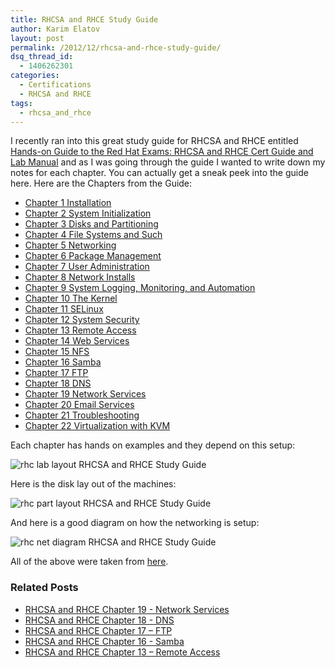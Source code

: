 ```yaml
---
title: RHCSA and RHCE Study Guide
author: Karim Elatov
layout: post
permalink: /2012/12/rhcsa-and-rhce-study-guide/
dsq_thread_id:
  - 1406262301
categories:
  - Certifications
  - RHCSA and RHCE
tags:
  - rhcsa_and_rhce
---
```

I recently ran into this great study guide for RHCSA and RHCE entitled [Hands-on Guide to the Red Hat Exams: RHCSA and RHCE Cert Guide and Lab Manual](http://www.pearsonhighered.com/bookseller/product/Handson-Guide-to-the-Red-Hat-Exams-RHCSA-and-RHCE-Cert-Guide-and-Lab-Manual/9780321767950.page) and as I was going through the guide I wanted to write down my notes for each chapter. You can actually get a sneak peek into the guide here. Here are the Chapters from the Guide:

*   [Chapter 1 Installation](/2013/01/rhcsa-and-rhce-chapter-1-installation/)
*   [Chapter 2 System Initialization](/2013/01/rhcsa-and-rhce-chapter-2-system-initialization/)
*   [Chapter 3 Disks and Partitioning](/2013/01/rhcsa-and-rhce-chapter-3-disks-and-partitioning/)
*   [Chapter 4 File Systems and Such](/2013/01/rhcsa-and-rhce-chapter-4-file-systems-and-such/)
*   [Chapter 5 Networking](/2013/01/rhcsa-and-rhce-chapter-5-networking/)
*   [Chapter 6 Package Management](/2013/03/rhcsa-and-rhce-chapter-6-package-management/)
*   [Chapter 7 User Administration](/2013/03/rhcsa-and-rhce-chapter-7-user-administration/)
*   [Chapter 8 Network Installs](/2013/03/rhcsa-and-rhce-chapter-8-network-installs)
*   [Chapter 9 System Logging, Monitoring, and Automation](/2013/06/rhcsa-and-rhce-chapter-9-system-logging-monitoring-and-automation)
*   [Chapter 10 The Kernel](/2013/07/rhcsa-and-rhce-chapter-10-the-kernel/)
*   [Chapter 11 SELinux](/2014/03/rhcsa-rhce-chapter-11-selinux)
*   [Chapter 12 System Security](/2014/03/rhcsa-rhce-chapter-12-system-security)
*   [Chapter 13 Remote Access](/2014/03/rhcsa-rhce-chapter-13-remote-access)
*   [Chapter 14 Web Services](/2014/03/rhcsa-rhce-chapter-14-web-services)
*   [Chapter 15 NFS](/2014/04/rhcsa-rhce-chapter-15-nfs/)
*   [Chapter 16 Samba](/2014/04/rhcsa-rhce-chapter-16-samba/)
*   [Chapter 17 FTP](/2014/04/rhcsa-rhce-chapter-17-ftp)
*   [Chapter 18 DNS](/2014/04/rhcsa-rhce-chapter-18-dns)
*   [Chapter 19 Network Services](/2014/05/rhcsa-rhce-chapter-19-network-services)
*   [Chapter 20 Email Services](/2014/05/rhcsa-rhce-chapter-20-email-services)
*   [Chapter 21 Troubleshooting](/2014/05/rhcsa-rhce-chapter-21-troubleshooting)
*   [Chapter 22 Virtualization with KVM](/2014/05/rhcsa-rhce-chapter-22-virtualization-with-kvm/) 

Each chapter has hands on examples and they depend on this setup:

![rhc lab layout RHCSA and RHCE Study Guide](https://googledrive.com/host/0BxotWZXnwSAGSS1qRE02eWVrU28/2012-12-rhc_lab_layout.png)

Here is the disk lay out of the machines:

![rhc part layout RHCSA and RHCE Study Guide](https://googledrive.com/host/0BxotWZXnwSAGSS1qRE02eWVrU28/2012-12-rhc_part_layout.png)

And here is a good diagram on how the networking is setup:

![rhc net diagram RHCSA and RHCE Study Guide](https://googledrive.com/host/0BxotWZXnwSAGSS1qRE02eWVrU28/2012-12-rhc_net_diagram.png)

All of the above were taken from [here](http://ptgmedia.pearsoncmg.com/images/9780321767950/samplepages/0321767950.pdf).

### Related Posts

- [RHCSA and RHCE Chapter 19 - Network Services](/2014/05/rhcsa-rhce-chapter-19-network-services/)
- [RHCSA and RHCE Chapter 18 - DNS](/2014/04/rhcsa-rhce-chapter-18-dns/)
- [RHCSA and RHCE Chapter 17 – FTP](/2014/04/rhcsa-rhce-chapter-17-ftp/)
- [RHCSA and RHCE Chapter 16 - Samba](/2014/04/rhcsa-rhce-chapter-16-samba/)
- [RHCSA and RHCE Chapter 13 – Remote Access](/2014/03/rhcsa-rhce-chapter-13-remote-access/)

